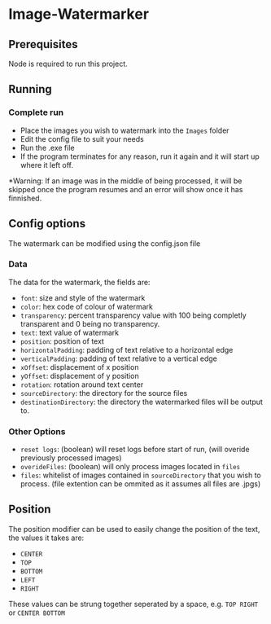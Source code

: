 # Image-Watermarker

## Prerequisites
Node is required to run this project.

## Running
### Complete run
 - Place the images you wish to watermark into the `Images` folder
 - Edit the config file to suit your needs
 - Run the .exe file
 - If the program terminates for any reason, run it again and it will start up where it left off. 
 
 *Warning: If an image was in the middle of being processed, it will be skipped once the program resumes and an error will show once it has finnished.

## Config options
The watermark can be modified using the config.json file
### Data
The data for the watermark, the fields are: 
 - `font`: size and style of the watermark
 - `color`: hex code of colour of watermark
 - `transparency`: percent transparency value with 100 being completly transparent and 0 being no transparency.
 - `text`: text value of watermark
 - `position`: position of text
 - `horizontalPadding`: padding of text relative to a horizontal edge
 - `verticalPadding`: padding of text relative to a vertical edge
 - `xOffset`: displacement of x position
 - `yOffset`: displacement of y position
 - `rotation`: rotation around text center
 - `sourceDirectory`: the directory for the source files
 - `destinationDirectory`: the directory the watermarked files will be output to.
 
### Other Options
 - `reset logs`: (boolean) will reset logs before start of run, (will overide previously processed images)
 - `overideFiles`: (boolean) will only process images located in `files`
 - `files`: whitelist of images contained in `sourceDirectory` that you wish to process. (file extention can be ommited as it assumes all files are .jpgs)
 
## Position
The position modifier can be used to easily change the position of the text, the values it takes are: 
 - `CENTER`
 - `TOP`
 - `BOTTOM`
 - `LEFT`
 - `RIGHT`
 
These values can be strung together seperated by a space, e.g. `TOP RIGHT` or `CENTER BOTTOM`
